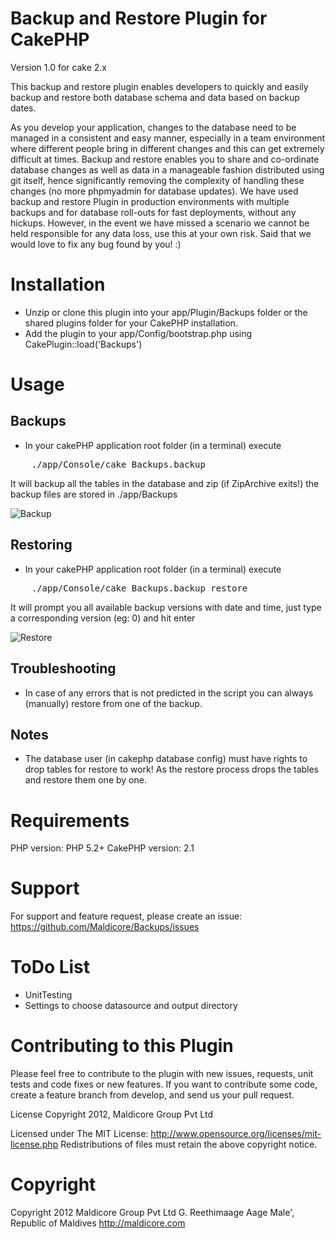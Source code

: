 Backup and Restore Plugin for CakePHP
=====================================
Version 1.0 for cake 2.x

This backup and restore plugin enables developers to quickly and easily backup and restore both database schema and data based on backup dates.

As you develop your application, changes to the database need to be managed in a consistent and easy manner, especially in a team environment where different people bring in different changes and this can get extremely difficult at times. Backup and restore enables you to share and co-ordinate database changes as well as data in a manageable fashion distributed using git itself, hence significantly removing the complexity of handling these changes (no more phpmyadmin for database updates). We have used backup and restore Plugin in production environments with multiple backups and for database roll-outs for fast deployments, without any hickups. However, in the event we have missed a scenario we cannot be held responsible for any data loss, use this at your own risk. Said that we would love to fix any bug found by you! :)

Installation
=============

* Unzip or clone this plugin into your app/Plugin/Backups folder or the shared plugins folder for your CakePHP installation.
* Add the plugin to your app/Config/bootstrap.php using CakePlugin::load('Backups')

Usage
======

Backups
-------
* In your cakePHP application root folder (in a terminal) execute

<pre>
	./app/Console/cake Backups.backup
</pre>

It will backup all the tables in the database and zip (if ZipArchive exits!)
the backup files are stored in ./app/Backups

![Backup](https://lh3.googleusercontent.com/-zPRwqzgjb7s/ULVo939aa3I/AAAAAAAACYQ/e85juiba1zg/s400/Selection_067.png)

Restoring
----------
* In your cakePHP application root folder (in a terminal) execute

<pre>
	./app/Console/cake Backups.backup restore
</pre>

It will prompt you all available backup versions with date and time, just type a corresponding version (eg: 0) and hit enter

![Restore](https://lh5.googleusercontent.com/-O7FI-eLyiWc/ULVVtVhCmtI/AAAAAAAACXk/LNerKNlBQc8/s400/Selection_068.png)

Troubleshooting
----------------
* In case of any errors that is not predicted in the script you can always (manually) restore from one of the backup.

Notes
------
* The database user (in cakephp database config) must have rights to drop tables for restore to work! As the restore process drops the tables and restore them one by one.

Requirements
==============
PHP version: PHP 5.2+
CakePHP version: 2.1

Support
=========
For support and feature request, please create an issue: 
https://github.com/Maldicore/Backups/issues

ToDo List
==========
* UnitTesting
* Settings to choose datasource and output directory

Contributing to this Plugin
=============================
Please feel free to contribute to the plugin with new issues, requests, unit tests and code fixes or new features. If you want to contribute some code, create a feature branch from develop, and send us your pull request.

License
Copyright 2012, Maldicore Group Pvt Ltd

Licensed under The MIT License: http://www.opensource.org/licenses/mit-license.php
Redistributions of files must retain the above copyright notice.

Copyright
==========
Copyright 2012
Maldicore Group Pvt Ltd
G. Reethimaage Aage
Male', Republic of Maldives
http://maldicore.com